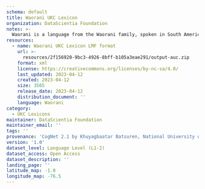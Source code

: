 ```yaml
---
schema: default
title: Waorani UKC Lexicon
organization: DataScientia Foundation
notes: >-
  Waorani is a language from the Waorani family, spoken in South America. The UKC Lexicon of Waorani is represented as a lexico-semantic network. It consists of words, word senses, synsets, as well as sense-level and synset-level relationships.
resources:
  - name: Waorani UKC Lexicon LMF format
    url: >-
      resources/2f156920-9bc3-4926-8bff-b105a3eae291/output-auc.zip
    format: xml
    license: https://creativecommons.org/licenses/by-nc-sa/4.0/
    last_updated: 2023-04-12
    created: 2023-04-12
    size: 3565
    release_date: 2023-04-12
    distribution_document: ''
    language: Waorani
category:
  - UKC Lexicons
maintainer: DataScientia Foundation
maintainer_email: ''
tags: ''
provenance: 'CogNet 2.1 by Khuyagbaatar Batsuren, National University of Mongolia (http://cognet.ukc.disi.unitn.it); Native Languages of the Americas 2021.11. by Laura Redish and Orrin Lewis (http://www.native-languages.org); Princeton WordNet 2.1 by Princeton University (https://wordnet.princeton.edu)'
version: '1.0'
dataset_level: Language Level (L1-2)
dataset_access: Open Access
dataset_description: ''
landing_page: ''
latitude_map: -1.0
longitude_map: -76.5
---
```

